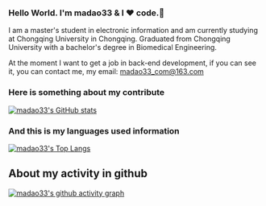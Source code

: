 ### Hello World. I'm madao33 & I ❤️ code.👋

I am a master's student in electronic information and am currently studying at Chongqing University in Chongqing. Graduated from Chongqing University with a bachelor's degree in Biomedical Engineering.

At the moment I want to get a job in back-end development, if you can see it, you can contact me, my email: <madao33_com@163.com>

### Here is something about my contribute

[![madao33's GitHub stats](https://github-readme-stats.vercel.app/api?username=madao33&theme=onedark)](https://github.com/anuraghazra/github-readme-stats)

### And this is my languages used information

[![madao33's Top Langs](https://github-readme-stats.vercel.app/api/top-langs/?username=madao33)](https://github.com/anuraghazra/github-readme-stats)

## About my activity in github

[![madao33's github activity graph](https://activity-graph.herokuapp.com/graph?username=madao33&theme=dracula)](https://github.com/ashutosh00710/github-readme-activity-graph)
